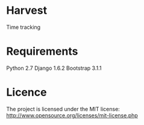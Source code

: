 Harvest
=======

Time tracking

Requirements
=======
Python 2.7
Django 1.6.2
Bootstrap 3.1.1

Licence
=======
The project is licensed under the MIT license: http://www.opensource.org/licenses/mit-license.php




